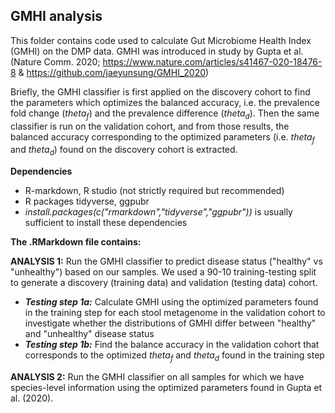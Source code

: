 ## GMHI analysis

This folder contains code used to calculate Gut Microbiome Health Index (GMHI) on the DMP data. GMHI was introduced in study by Gupta et al. (Nature Comm. 2020; https://www.nature.com/articles/s41467-020-18476-8 & https://github.com/jaeyunsung/GMHI_2020)

Briefly, the GMHI classifier is first applied on the discovery cohort to find the parameters which optimizes the balanced accuracy, i.e. the prevalence fold change (_theta<sub>f</sub>_) and the prevalence difference (_theta<sub>d</sub>_). Then the same classifier is run on the validation cohort, and from those results, the balanced accuracy corresponding to the optimized parameters (i.e. _theta<sub>f</sub>_ and _theta<sub>d</sub>_) found on the discovery cohort is extracted.

**Dependencies**
- R-markdown, R studio (not strictly required but recommended)
- R packages tidyverse, ggpubr
- *install.packages(c("rmarkdown","tidyverse","ggpubr"))* is usually sufficient to install these dependencies

**The .RMarkdown file contains:**

**ANALYSIS 1:** Run the GMHI classifier to predict disease status ("healthy" vs "unhealthy") based on our samples. We used a 90-10 training-testing split to generate a discovery (training data) and validation (testing data) cohort.
* **_Testing step 1a:_** Calculate GMHI using the optimized parameters found in the training step for each stool metagenome in the validation cohort to investigate whether the distributions of GMHI differ between "healthy" and "unhealthy" disease status
* **_Testing step 1b:_** Find the balance accuracy in the validation cohort that corresponds to the optimized _theta<sub>f</sub>_ and _theta<sub>d</sub>_ found in the training step  

**ANALYSIS 2:** Run the GMHI classifier on all samples for which we have species-level information using the optimized parameters found in Gupta et al. (2020).
